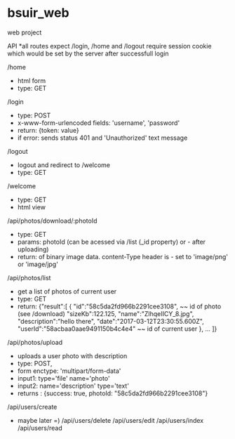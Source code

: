 # bsuir_web
web project

API
*all routes expect /login, /home and /logout require session cookie which would be set by the server after successfull login

/home
- html form
- type: GET

/login 
- type: POST 
- x-www-form-urlencoded fields: 'username', 'password'
- return: {token: value}
- if error: sends status 401 and 'Unauthorized' text message

/logout
- logout and redirect to /welcome
- type: GET

/welcome
- type: GET
- html view

/api/photos/download/:photoId
- type: GET
- params: photoId (can be acessed via /list (_id property) or - after uploading)
- return: <Buffer> of binary image data. content-Type header is - set to 'image/png' or 'image/jpg'

/api/photos/list
- get a list of photos of current user
- type: GET
- return: {"result":[
		{
			"id":"58c5da2fd966b2291cee3108",  ~~ id of photo (see /download)
			"sizeKb":122.125,
			"name":"ZIhqeIICY_8.jpg",
			"description":"hello there",
			"date":"2017-03-12T23:30:55.600Z",
			"userId":"58acbaa0aae9491150b4c4e4"  ~~ id of current user
		}, 
		...
	]}

/api/photos/upload
- uploads a user photo with description
- type: POST,
- form enctype: 'multipart/form-data'
- input1: type='file' name='photo'
- input2: name='description' type='text'
- returns : {success: true, photoId: "58c5da2fd966b2291cee3108"}

/api/users/create
- maybe later =)
/api/users/delete
/api/users/edit
/api/users/index
/api/users/read